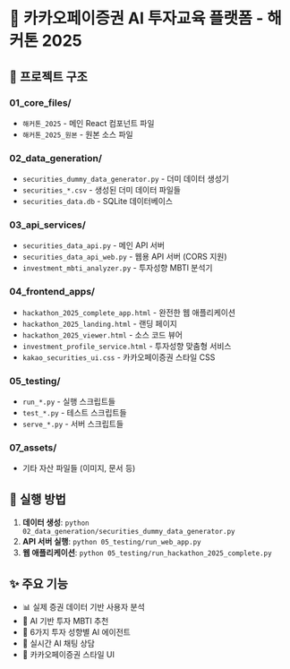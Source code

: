 # 🏦 카카오페이증권 AI 투자교육 플랫폼 - 해커톤 2025

## 📁 프로젝트 구조

### 01_core_files/
- `해커톤_2025` - 메인 React 컴포넌트 파일
- `해커톤_2025_원본` - 원본 소스 파일

### 02_data_generation/
- `securities_dummy_data_generator.py` - 더미 데이터 생성기
- `securities_*.csv` - 생성된 더미 데이터 파일들
- `securities_data.db` - SQLite 데이터베이스

### 03_api_services/
- `securities_data_api.py` - 메인 API 서버
- `securities_data_api_web.py` - 웹용 API 서버 (CORS 지원)
- `investment_mbti_analyzer.py` - 투자성향 MBTI 분석기

### 04_frontend_apps/
- `hackathon_2025_complete_app.html` - 완전한 웹 애플리케이션
- `hackathon_2025_landing.html` - 랜딩 페이지
- `hackathon_2025_viewer.html` - 소스 코드 뷰어
- `investment_profile_service.html` - 투자성향 맞춤형 서비스
- `kakao_securities_ui.css` - 카카오페이증권 스타일 CSS

### 05_testing/
- `run_*.py` - 실행 스크립트들
- `test_*.py` - 테스트 스크립트들
- `serve_*.py` - 서버 스크립트들

### 07_assets/
- 기타 자산 파일들 (이미지, 문서 등)

## 🚀 실행 방법

1. **데이터 생성**: `python 02_data_generation/securities_dummy_data_generator.py`
2. **API 서버 실행**: `python 05_testing/run_web_app.py`
3. **웹 애플리케이션**: `python 05_testing/run_hackathon_2025_complete.py`

## ✨ 주요 기능

- 📊 실제 증권 데이터 기반 사용자 분석
- 🎯 AI 기반 투자 MBTI 추천
- 🤖 6가지 투자 성향별 AI 에이전트
- 💬 실시간 AI 채팅 상담
- 🎨 카카오페이증권 스타일 UI
